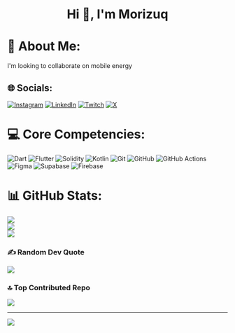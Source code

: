 <h1 align="center">Hi 👋, I'm Morizuq</h1>
<!-- <img align="right" alt="Coding" height="250" width="400" src="gifs/pg.gif"> -->

# 💫 About Me:
I'm looking to collaborate on mobile energy


## 🌐 Socials:
[![Instagram](https://img.shields.io/badge/Instagram-%23E4405F.svg?logo=Instagram&logoColor=white)](https://instagram.com/_morizuq_) [![LinkedIn](https://img.shields.io/badge/LinkedIn-%230077B5.svg?logo=linkedin&logoColor=white)](https://linkedin.com/in/morizuq) [![Twitch](https://img.shields.io/badge/Twitch-%239146FF.svg?logo=Twitch&logoColor=white)](https://twitch.tv/morizuq_) [![X](https://img.shields.io/badge/X-black.svg?logo=X&logoColor=white)](https://x.com/morizuq) 

# 💻 Core Competencies:
![Dart](https://img.shields.io/badge/dart-%230175C2.svg?style=plastic&logo=dart&logoColor=white) ![Flutter](https://img.shields.io/badge/Flutter-%2302569B.svg?style=plastic&logo=Flutter&logoColor=white) ![Solidity](https://img.shields.io/badge/Solidity-%23363636.svg?style=plastic&logo=solidity&logoColor=white) ![Kotlin](https://img.shields.io/badge/kotlin-%237F52FF.svg?style=plastic&logo=kotlin&logoColor=white) ![Git](https://img.shields.io/badge/git-%23F05033.svg?style=plastic&logo=git&logoColor=white) ![GitHub](https://img.shields.io/badge/github-%23121011.svg?style=plastic&logo=github&logoColor=white) ![GitHub Actions](https://img.shields.io/badge/github%20actions-%232671E5.svg?style=plastic&logo=githubactions&logoColor=white) ![Figma](https://img.shields.io/badge/figma-%23F24E1E.svg?style=plastic&logo=figma&logoColor=white) ![Supabase](https://img.shields.io/badge/Supabase-3ECF8E?style=plastic&logo=supabase&logoColor=white) ![Firebase](https://img.shields.io/badge/firebase-a08021?style=plastic&logo=firebase&logoColor=ffcd34) 
# 📊 GitHub Stats:
![](https://github-readme-stats.vercel.app/api?username=morizuq&theme=dark&hide_border=false&include_all_commits=false&count_private=false)<br/>
![](https://github-readme-streak-stats.herokuapp.com/?user=morizuq&theme=dark&hide_border=false)<br/>
![](https://github-readme-stats.vercel.app/api/top-langs/?username=morizuq&theme=dark&hide_border=false&include_all_commits=false&count_private=false&layout=compact)

### ✍️ Random Dev Quote
![](https://quotes-github-readme.vercel.app/api?type=horizontal&theme=dark)

### 🔝 Top Contributed Repo
![](https://github-contributor-stats.vercel.app/api?username=morizuq&limit=5&theme=dark&combine_all_yearly_contributions=true)


---
[![](https://visitcount.itsvg.in/api?id=morizuq&icon=10&color=0)](https://visitcount.itsvg.in)

<!-- Proudly created with GPRM ( https://gprm.itsvg.in ) -->
